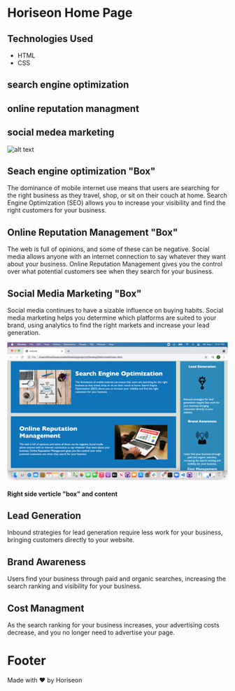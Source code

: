 # Horiseon Home Page

## Technologies Used
 * HTML
 * CSS


## search engine optimization

## online reputation managment

## social medea marketing

![alt text](./assets/images/screenshot.png)

## **Seach engine optimization "Box"**
 The dominance of mobile internet use means that users are searching for the right business as they travel, shop, or sit on their couch at home. Search Engine Optimization (SEO) allows you to increase your visibility and find the right customers for your business.

## Online Reputation Management "Box"
 The web is full of opinions, and some of these can be negative. Social media allows anyone with an internet connection to say whatever they want about your business. Online Reputation Management gives you the control over what potential customers see when they search for your business.


## Social Media Marketing "Box"
 Social media continues to have a sizable influence on buying habits. Social media marketing helps you determine which platforms are suited to your brand, using analytics to find the right markets and increase your lead generation.

![alt text](./assets/images/screenshot2.png) 


#### Right side verticle "box" and content

## Lead Generation
Inbound strategies for lead generation require less work for your business, bringing customers directly to your website.

## Brand Awareness
Users find your business through paid and organic searches, increasing the search ranking and visibility for your business.

## Cost Managment
As the search ranking for your business increases, your advertising costs decrease, and you no longer need to advertise your page.


# Footer
Made with ❤️️ by Horiseon





 

